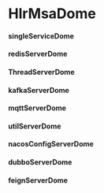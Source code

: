 # HlrMsaDome

#### singleServiceDome
#### redisServerDome
#### ThreadServerDome
#### kafkaServerDome
#### mqttServerDome
#### utilServerDome
#### nacosConfigServerDome
#### dubboServerDome
#### feignServerDome
